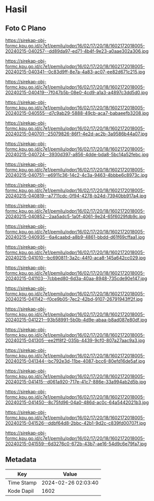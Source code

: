 # Hasil

## Foto C Plano

https://sirekap-obj-formc.kpu.go.id/c7e1/pemilu/pdpr/16/02/17/20/18/1602172018005-20240215-040257--dd89da97-ed71-4b4f-9e23-a0aae302a306.jpg

https://sirekap-obj-formc.kpu.go.id/c7e1/pemilu/pdpr/16/02/17/20/18/1602172018005-20240215-040341--0c83d9ff-8e7a-4a83-ac07-ee82d671c215.jpg

https://sirekap-obj-formc.kpu.go.id/c7e1/pemilu/pdpr/16/02/17/20/18/1602172018005-20240215-040419--7f047b5b-08e0-4cd9-a1a3-a4897c3dd5d0.jpg

https://sirekap-obj-formc.kpu.go.id/c7e1/pemilu/pdpr/16/02/17/20/18/1602172018005-20240215-040555--d7c9ab29-5888-49cb-aca7-babaeefb3208.jpg

https://sirekap-obj-formc.kpu.go.id/c7e1/pemilu/pdpr/16/02/17/20/18/1602172018005-20240215-040701--25079826-86f1-4e2d-ac2b-3a9586b44a07.jpg

https://sirekap-obj-formc.kpu.go.id/c7e1/pemilu/pdpr/16/02/17/20/18/1602172018005-20240215-040724--3930d397-a856-4dde-bda8-5bc14a52febc.jpg

https://sirekap-obj-formc.kpu.go.id/c7e1/pemilu/pdpr/16/02/17/20/18/1602172018005-20240215-040751--e6911c36-14c2-4c3a-9463-4bbbe6c8973c.jpg

https://sirekap-obj-formc.kpu.go.id/c7e1/pemilu/pdpr/16/02/17/20/18/1602172018005-20240215-040819--a7711cdc-0f94-4278-b24d-73940bb917a4.jpg

https://sirekap-obj-formc.kpu.go.id/c7e1/pemilu/pdpr/16/02/17/20/18/1602172018005-20240215-040852--2aa5adc5-1a0f-4061-9e24-65f6029fdb9c.jpg

https://sirekap-obj-formc.kpu.go.id/c7e1/pemilu/pdpr/16/02/17/20/18/1602172018005-20240215-040935--6a4caabd-a8b9-4861-bbdd-d61f69cffaa1.jpg

https://sirekap-obj-formc.kpu.go.id/c7e1/pemilu/pdpr/16/02/17/20/18/1602172018005-20240215-041010--bc690811-3a2c-44f0-aca8-145a642cc029.jpg

https://sirekap-obj-formc.kpu.go.id/c7e1/pemilu/pdpr/16/02/17/20/18/1602172018005-20240215-041103--7cbbed80-6d3a-40aa-8948-735cde90e147.jpg

https://sirekap-obj-formc.kpu.go.id/c7e1/pemilu/pdpr/16/02/17/20/18/1602172018005-20240215-041142--f0ce9b05-7ec2-42bd-9107-26791943ff2f.jpg

https://sirekap-obj-formc.kpu.go.id/c7e1/pemilu/pdpr/16/02/17/20/18/1602172018005-20240215-041221--93b58991-5b0b-4d9e-abaa-b8ad087e80df.jpg

https://sirekap-obj-formc.kpu.go.id/c7e1/pemilu/pdpr/16/02/17/20/18/1602172018005-20240215-041305--ee2ff8f2-035b-4439-9cf0-807a27aac9a3.jpg

https://sirekap-obj-formc.kpu.go.id/c7e1/pemilu/pdpr/16/02/17/20/18/1602172018005-20240215-041344--bc792e3d-11be-4087-bcc6-80efd16de5af.jpg

https://sirekap-obj-formc.kpu.go.id/c7e1/pemilu/pdpr/16/02/17/20/18/1602172018005-20240215-041415--d061a920-717e-41c7-886e-33a994ab2d5b.jpg

https://sirekap-obj-formc.kpu.go.id/c7e1/pemilu/pdpr/16/02/17/20/18/1602172018005-20240215-041450--8c75fd96-04a0-486d-ac0c-64a5442021b3.jpg

https://sirekap-obj-formc.kpu.go.id/c7e1/pemilu/pdpr/16/02/17/20/18/1602172018005-20240215-041526--ddbf64d8-2bbc-42b1-9d2c-c839fd00707f.jpg

https://sirekap-obj-formc.kpu.go.id/c7e1/pemilu/pdpr/16/02/17/20/18/1602172018005-20240215-041559--6d3276c0-672b-43b7-ae16-54d9c6e79fa7.jpg


## Metadata

| Key        | Value               |
| ---------- | ------------------- |
| Time Stamp | 2024-02-26 02:03:40 |
| Kode Dapil | 1602                |



